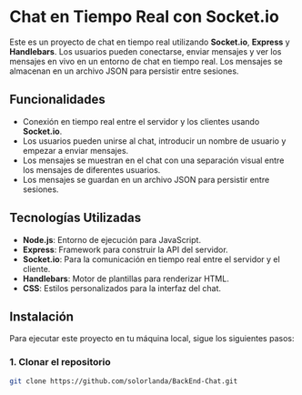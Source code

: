 # Chat en Tiempo Real con Socket.io

Este es un proyecto de chat en tiempo real utilizando **Socket.io**, **Express** y **Handlebars**. Los usuarios pueden conectarse, enviar mensajes y ver los mensajes en vivo en un entorno de chat en tiempo real. Los mensajes se almacenan en un archivo JSON para persistir entre sesiones.

## Funcionalidades

- Conexión en tiempo real entre el servidor y los clientes usando **Socket.io**.
- Los usuarios pueden unirse al chat, introducir un nombre de usuario y empezar a enviar mensajes.
- Los mensajes se muestran en el chat con una separación visual entre los mensajes de diferentes usuarios.
- Los mensajes se guardan en un archivo JSON para persistir entre sesiones.

## Tecnologías Utilizadas

- **Node.js**: Entorno de ejecución para JavaScript.
- **Express**: Framework para construir la API del servidor.
- **Socket.io**: Para la comunicación en tiempo real entre el servidor y el cliente.
- **Handlebars**: Motor de plantillas para renderizar HTML.
- **CSS**: Estilos personalizados para la interfaz del chat.

## Instalación

Para ejecutar este proyecto en tu máquina local, sigue los siguientes pasos:

### 1. Clonar el repositorio

```bash
git clone https://github.com/solorlanda/BackEnd-Chat.git
